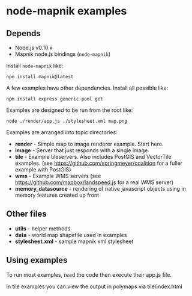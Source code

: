 # node-mapnik examples

## Depends

 - Node.js v0.10.x
 - Mapnik node.js bindings (`node-mapnik`)


Install `node-mapnik` like:

    npm install mapnik@latest

A few examples have other dependencies. Install all possible like:

    npm install express generic-pool get


Examples are designed to be run from the root like:

    node ./render/app.js ./stylesheet.xml map.png


Examples are arranged into topic directories:

* **render** - Simple map to image renderer example. Start here.
* **image** - Server that just responds with a single image.
* **tile** - Example tileservers. Also includes PostGIS and VectorTile examples. (see <https://github.com/springmeyer/coalition> for a fuller example with PostGIS) 
* **wms**  - Example WMS servers (see <https://github.com/mapbox/landspeed.js> for a real WMS server)
* **memory_datasource** - rendering of native javascript objects using in memory features created up front

## Other files

* **utils** - helper methods
* **data** - world map shapefile used in examples 
* **stylesheet.xml** - sample mapnik xml stylesheet

## Using examples

To run most examples, read the code then execute their app.js file. 

In tile examples you can view the output in polymaps via tile/index.html
